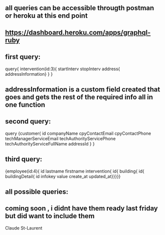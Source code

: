 ## all queries can be accessible througth postman or heroku at this end point

## https://dashboard.heroku.com/apps/graphql-ruby

## first query:

query{ intervention(id:3){ 
  startInterv 
  stopInterv address{ 
    addressInformation} } }
    
    
## addressInformation is a custom field created that goes and gets the rest of the required info all in one function 

## second query:




query {customer{
  id
	companyName
  cpyContactEmail
  cpyContactPhone
  techManagerServiceEmail
  techAuthorityServicePhone
  techAuthorityServiceFullName
  addressId
  }
}



## third query: 

  {employee(id:4){
id
lastname
firstname
intervention{
id{
building{
id{
buildingDetail{
id
infokey
value
create_at
updated_at}}}}}

## all possible queries:
## coming soon , i didnt have them ready last friday but did want to include them

Claude St-Laurent